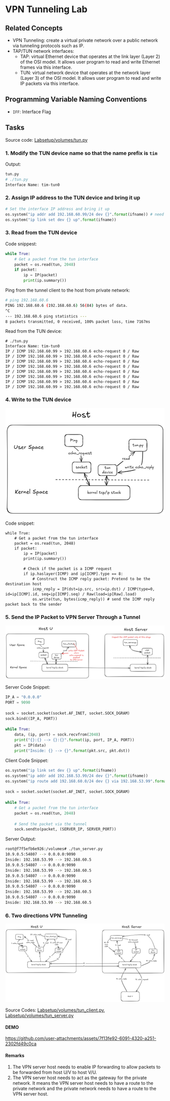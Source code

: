 # VPN Tunneling Lab

## Related Concepts

- VPN Tunneling: create a virtual private network over a public network via tunneling protocols such as IP.
- TAP/TUN network interfaces:
    - TAP: virtual Ethernet device that operates at the link layer (Layer 2) of the OSI model. It allows user program to read and write Ethernet frames via this interface.
    - TUN: virtual network device that operates at the network layer (Layer 3) of the OSI model. It allows user program to read and write IP packets via this interface.

## Programming Variable Naming Conventions

- `IFF`: Interface Flag

## Tasks

Source code: [Labsetup/volumes/tun.py](Labsetup/volumes/tun.py)

### 1. Modify the TUN device name so that the name prefix is `tim`

Output:

```bash
tun.py
# ./tun.py
Interface Name: tim-tun0
```

### 2. Assign IP address to the TUN device and bring it up

```python
# Set the interface IP address and bring it up
os.system("ip addr add 192.168.60.99/24 dev {}".format(ifname)) # need to share the same subnet with the private network
os.system("ip link set dev {} up".format(ifname))
```

### 3. Read from the TUN device

Code snippest:

```python
while True:
    # Get a packet from the tun interface
    packet = os.read(tun, 2048)
    if packet:
        ip = IP(packet)
        print(ip.summary())
```

Ping from the tunnel client to the host from private network:

```bash
# ping 192.168.60.6
PING 192.168.60.6 (192.168.60.6) 56(84) bytes of data.
^C
--- 192.168.60.6 ping statistics ---
8 packets transmitted, 0 received, 100% packet loss, time 7167ms
```

Read from the TUN device:

```
# ./tun.py
Interface Name: tim-tun0
IP / ICMP 192.168.60.99 > 192.168.60.6 echo-request 0 / Raw
IP / ICMP 192.168.60.99 > 192.168.60.6 echo-request 0 / Raw
IP / ICMP 192.168.60.99 > 192.168.60.6 echo-request 0 / Raw
IP / ICMP 192.168.60.99 > 192.168.60.6 echo-request 0 / Raw
IP / ICMP 192.168.60.99 > 192.168.60.6 echo-request 0 / Raw
IP / ICMP 192.168.60.99 > 192.168.60.6 echo-request 0 / Raw
IP / ICMP 192.168.60.99 > 192.168.60.6 echo-request 0 / Raw
IP / ICMP 192.168.60.99 > 192.168.60.6 echo-request 0 / Raw
```

### 4. Write to the TUN device

![](assets/write_echo_reply_from_the_same_host_via_tun_device.png)

Code snippet:

```
while True:
    # Get a packet from the tun interface
    packet = os.read(tun, 2048)
    if packet:
        ip = IP(packet)
        print(ip.summary())

        # Check if the packet is a ICMP request
        if ip.haslayer(ICMP) and ip[ICMP].type == 8:
            # Construct the ICMP reply packet: Pretend to be the destination host
            icmp_reply = IP(dst=ip.src, src=ip.dst) / ICMP(type=0, id=ip[ICMP].id, seq=ip[ICMP].seq) / Raw(load=ip[Raw].load)
            os.write(tun, bytes(icmp_reply)) # send the ICMP reply packet back to the sender
```

### 5. Send the IP Packet to VPN Server Through a Tunnel

![](assets/send_ip_packet_to_vpn_server_through_a_tunnel.png)

Server Code Snippet:

```python
IP_A = "0.0.0.0"
PORT = 9090

sock = socket.socket(socket.AF_INET, socket.SOCK_DGRAM)
sock.bind((IP_A, PORT))

while True:
    data, (ip, port) = sock.recvfrom(2048)
    print("{}:{} --> {}:{}".format(ip, port, IP_A, PORT))
    pkt = IP(data)
    print("Inside: {} --> {}".format(pkt.src, pkt.dst))
```

Client Code Snippet:

```python
os.system("ip link set dev {} up".format(ifname))
os.system("ip addr add 192.168.53.99/24 dev {}".format(ifname))
os.system("ip route add 192.168.60.0/24 dev {} via 192.168.53.99".format(ifname))

sock = socket.socket(socket.AF_INET, socket.SOCK_DGRAM)

while True:
    # Get a packet from the tun interface
    packet = os.read(tun, 2048)

    # Send the packet via the tunnel
    sock.sendto(packet, (SERVER_IP, SERVER_PORT))
```

Server Output:

```bash
root@f7f5efb6e926:/volumes# ./tun_server.py
10.9.0.5:54807 --> 0.0.0.0:9090
Inside: 192.168.53.99 --> 192.168.60.5
10.9.0.5:54807 --> 0.0.0.0:9090
Inside: 192.168.53.99 --> 192.168.60.5
10.9.0.5:54807 --> 0.0.0.0:9090
Inside: 192.168.53.99 --> 192.168.60.5
10.9.0.5:54807 --> 0.0.0.0:9090
Inside: 192.168.53.99 --> 192.168.60.5
10.9.0.5:54807 --> 0.0.0.0:9090
Inside: 192.168.53.99 --> 192.168.60.5
```

### 6. Two directions VPN Tunneling

![](assets/vpn_tunnel_two_directions.png)

Source Codes: [Labsetup/volumes/tun_client.py](Labsetup/volumes/tun_client.py), [Labsetup/volumes/tun_server.py](Labsetup/volumes/tun_server.py)

#### DEMO

https://github.com/user-attachments/assets/7f13fe92-6091-4320-a251-2302fd49c0ca

#### Remarks

1. The VPN server host needs to enable IP forwarding to allow packets to be forwarded from host U/V to host V/U.
2. The VPN server host needs to act as the gateway for the private network. It means the VPN server host needs to have a route to the private network and the private network needs to have a route to the VPN server host.
